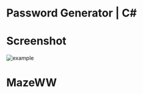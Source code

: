 # Password Generator | C#


# Screenshot


<img src="https://cdn.discordapp.com/attachments/989957058965172295/1070077875589496842/Ekran_Alnts.PNG" alt="example">


# MazeWW

